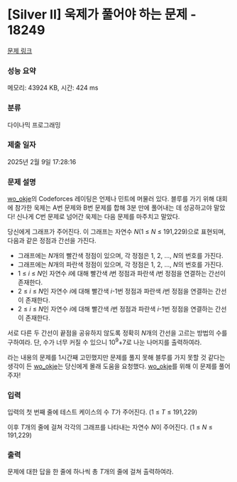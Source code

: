 # [Silver II] 욱제가 풀어야 하는 문제 - 18249 

[문제 링크](https://www.acmicpc.net/problem/18249) 

### 성능 요약

메모리: 43924 KB, 시간: 424 ms

### 분류

다이나믹 프로그래밍

### 제출 일자

2025년 2월 9일 17:28:16

### 문제 설명

<p><a href="https://www.acmicpc.net/user/wo_okje">wo_okje</a>의 Codeforces 레이팅은 언제나 민트에 머물러 있다. 블루를 가기 위해 대회에 참가한 욱제는 A번 문제와 B번 문제를 합해 3분 만에 풀어내는 데 성공하고야 말았다! 신나게 C번 문제로 넘어간 욱제는 다음 문제를 마주치고 말았다. </p>

<p>당신에게 그래프가 주어진다. 이 그래프는 자연수 <em>N</em>(1 ≤ <em>N</em> ≤ 191,229)으로 표현되며, 다음과 같은 정점과 간선을 가진다.</p>

<ul>
	<li>그래프에는 <em>N</em>개의 빨간색 정점이 있으며, 각 정점은 1, 2, ..., <em>N</em>의 번호를 가진다.</li>
	<li>그래프에는 <em>N</em>개의 파란색 정점이 있으며, 각 정점은 1, 2, ..., <em>N</em>의 번호를 가진다.</li>
	<li>1 ≤ <em>i</em> ≤ <em>N</em>인 자연수 <em>i</em>에 대해 빨간색 <em>i</em>번 정점과 파란색 <em>i</em>번 정점을 연결하는 간선이 존재한다.</li>
	<li>2 ≤ <em>i</em> ≤ <em>N</em>인 자연수 <em>i</em>에 대해 빨간색 <em>i</em>-1번 정점과 파란색 <em>i</em>번 정점을 연결하는 간선이 존재한다.</li>
	<li>2 ≤ <em>i</em> ≤ <em>N</em>인 자연수 <em>i</em>에 대해 빨간색 <em>i</em>번 정점과 파란색 <em>i</em>-1번 정점을 연결하는 간선이 존재한다.</li>
</ul>

<p>서로 다른 두 간선이 끝점을 공유하지 않도록 정확히 <em>N</em>개의 간선을 고르는 방법의 수를 구하여라. 단, 수가 너무 커질 수 있으니 10<sup>9</sup>+7로 나눈 나머지를 출력하여라.</p>

<p>라는 내용의 문제를 1시간째 고민했지만 문제를 풀지 못해 블루를 가지 못할 것 같다는 생각이 든 <a href="https://www.acmicpc.net/user/wo_okje">wo_okje</a>는 당신에게 몰래 도움을 요청했다. <a href="https://www.acmicpc.net/user/wo_okje">wo_okje</a>를 위해 이 문제를 풀어주자!</p>

### 입력 

 <p>입력의 첫 번째 줄에 테스트 케이스의 수 <em>T</em>가 주어진다. (1 ≤ <em>T</em> ≤ 191,229)</p>

<p>이후 <em>T</em>개의 줄에 걸쳐 각각의 그래프를 나타내는 자연수 <em>N</em>이 주어진다. (1 ≤ <em>N</em> ≤ 191,229)</p>

### 출력 

 <p>문제에 대한 답을 한 줄에 하나씩 총 <em>T</em>개의 줄에 걸쳐 출력하여라.</p>

